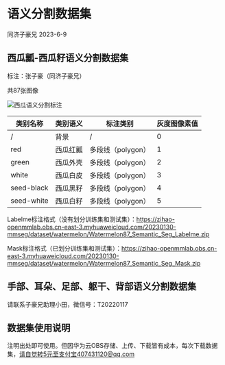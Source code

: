 # 语义分割数据集

同济子豪兄 2023-6-9

## 西瓜瓤-西瓜籽语义分割数据集

标注：张子豪（同济子豪兄）

共87张图像

![西瓜语义分割标注](https://zihao-openmmlab.obs.cn-east-3.myhuaweicloud.com/20230130-mmseg/dataset/watermelon/meta/watermelon_labelme.jpg)

| 类别名称   | 类别语义 | 标注类别          | 灰度图像素值 |
| ---------- | -------- | ----------------- | ------------ |
| /          | 背景     | /                 | 0            |
| red        | 西瓜红瓤 | 多段线（polygon） | 1            |
| green      | 西瓜外壳 | 多段线（polygon） | 2            |
| white      | 西瓜白皮 | 多段线（polygon） | 3            |
| seed-black | 西瓜黑籽 | 多段线（polygon） | 4            |
| seed-white | 西瓜白籽 | 多段线（polygon） | 5            |

Labelme标注格式（没有划分训练集和测试集）：https://zihao-openmmlab.obs.cn-east-3.myhuaweicloud.com/20230130-mmseg/dataset/watermelon/Watermelon87_Semantic_Seg_Labelme.zip

Mask标注格式（已划分训练集和测试集）：https://zihao-openmmlab.obs.cn-east-3.myhuaweicloud.com/20230130-mmseg/dataset/watermelon/Watermelon87_Semantic_Seg_Mask.zip

## 手部、耳朵、足部、躯干、背部语义分割数据集

请联系子豪兄助理小田，微信号：T20220117

## 数据集使用说明

注明出处即可使用。但因华为云OBS存储、上传、下载皆有成本，每次下载数据集，请自觉转5元至支付宝407431120@qq.com
